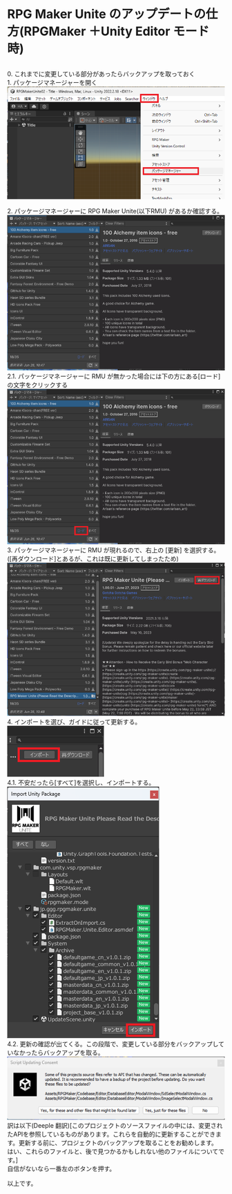 # RPG Maker Unite のアップデートの仕方(RPGMaker ＋Unity Editor モード時)

##
0\. これまでに変更している部分があったらバックアップを取っておく<br/>
1\. パッケージマネージャーを開く<br/>
    ![パッケージマネージャーを選択](Image/HowToUpdate.png)<br/>

2\. パッケージマネージャーに RPG Maker Unite(以下RMU) があるか確認する。<br/>
    ![パッケージマネージャーを確認](Image/PackageManager001.png)<br/>
    2\.1\. パッケージマネージャーに RMU が無かった場合には下の方にある[ロード]の文字をクリックする<br/>
        ![ロードをクリック](Image/PackageManager002.png)<br/>
3\. パッケージマネージャーに RMU が現れるので、右上の [更新] を選択する。([再ダウンロード]とあるが、これは既に更新してしまったため)<br/>
    ![更新](Image/PackageManager003.png)
<br/>
4\. インポートを選び、ガイドに従って更新する。<br/>
    ![インポート](Image/PackageManager004.png)<br/>
    4\.1\. 不安だったら[すべて]を選択し、インポートする。<br/>
    ![インポート](Image/PackageManager005.png)<br/>
    4\.2\. 更新の確認が出てくる。この段階で、変更している部分をバックアップしていなかったらバックアップを取る。<br/>
    ![確認](Image/Import001.png)<br/>
    訳は以下(Deeple 翻訳)[このプロジェクトのソースファイルの中には、変更されたAPIを参照しているものがあります。これらを自動的に更新することができます。更新する前に、プロジェクトのバックアップを取ることをお勧めします。<br/>
はい、これらのファイルと、後で見つかるかもしれない他のファイルについてです。]<br/>
    自信がないなら一番左のボタンを押す。

以上です。